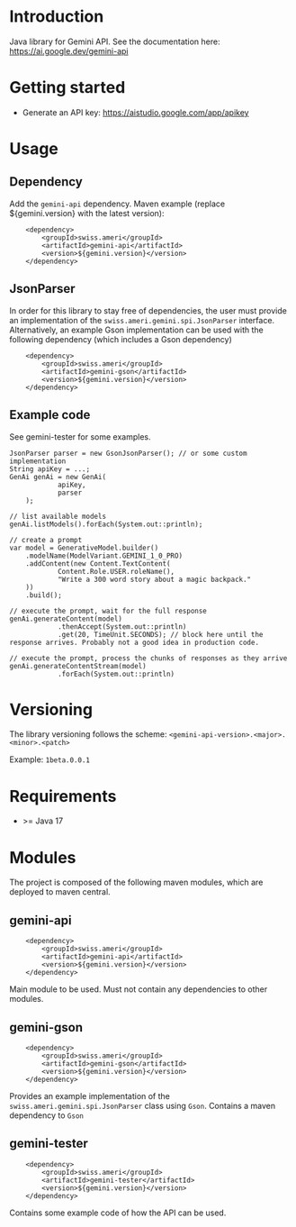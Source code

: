 # Introduction
Java library for Gemini API. 
See the documentation here: https://ai.google.dev/gemini-api

# Getting started
- Generate an API key: https://aistudio.google.com/app/apikey

# Usage
## Dependency
Add the `gemini-api` dependency. Maven example (replace ${gemini.version} with the latest version):

        <dependency>
            <groupId>swiss.ameri</groupId>
            <artifactId>gemini-api</artifactId>
            <version>${gemini.version}</version>
        </dependency>

## JsonParser
In order for this library to stay free of dependencies, the user must provide an implementation of the `swiss.ameri.gemini.spi.JsonParser` interface.
Alternatively, an example Gson implementation can be used with the following dependency (which includes a Gson dependency)

        <dependency>
            <groupId>swiss.ameri</groupId>
            <artifactId>gemini-gson</artifactId>
            <version>${gemini.version}</version>
        </dependency>

## Example code

See gemini-tester for some examples.

    JsonParser parser = new GsonJsonParser(); // or some custom implementation
    String apiKey = ...;
    GenAi genAi = new GenAi(
                apiKey,
                parser
        );
        
    // list available models
    genAi.listModels().forEach(System.out::println);
    
    // create a prompt
    var model = GenerativeModel.builder()
        .modelName(ModelVariant.GEMINI_1_0_PRO)
        .addContent(new Content.TextContent(
                Content.Role.USER.roleName(),
                "Write a 300 word story about a magic backpack."
        ))
        .build();
    
    // execute the prompt, wait for the full response
    genAi.generateContent(model)
                .thenAccept(System.out::println)
                .get(20, TimeUnit.SECONDS); // block here until the response arrives. Probably not a good idea in production code.

    // execute the prompt, process the chunks of responses as they arrive
    genAi.generateContentStream(model)
                .forEach(System.out::println)

# Versioning
The library versioning follows the scheme: 
`<gemini-api-version>.<major>.<minor>.<patch>`

Example:
`1beta.0.0.1`

# Requirements
- \>= Java 17

# Modules
The project is composed of the following maven modules, which are deployed to maven central.
## gemini-api

        <dependency>
            <groupId>swiss.ameri</groupId>
            <artifactId>gemini-api</artifactId>
            <version>${gemini.version}</version>
        </dependency>

Main module to be used. Must not contain any dependencies to other modules.

## gemini-gson

        <dependency>
            <groupId>swiss.ameri</groupId>
            <artifactId>gemini-gson</artifactId>
            <version>${gemini.version}</version>
        </dependency>

Provides an example implementation of the `swiss.ameri.gemini.spi.JsonParser` class using `Gson`. 
Contains a maven dependency to `Gson`

## gemini-tester

        <dependency>
            <groupId>swiss.ameri</groupId>
            <artifactId>gemini-tester</artifactId>
            <version>${gemini.version}</version>
        </dependency>

Contains some example code of how the API can be used.

